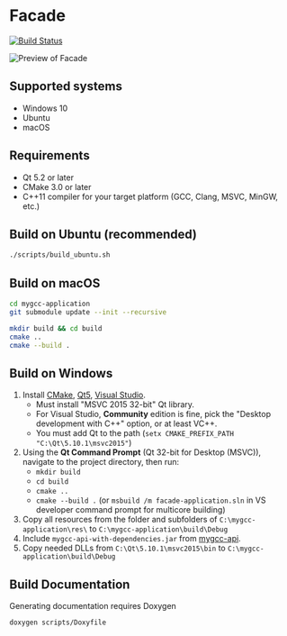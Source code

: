 # Facade
[![Build Status](https://travis-ci.com/davidcorbin/mygcc-application.svg?token=dxqddm4qxdWvzPBrhpv6&branch=master)](https://travis-ci.com/davidcorbin/mygcc-application)

![Preview of Facade](../master/docs/assets/login-mac.png?raw=true)

## Supported systems
- Windows 10
- Ubuntu
- macOS

## Requirements
- Qt 5.2 or later
- CMake 3.0 or later
- C++11 compiler for your target platform (GCC, Clang, MSVC, MinGW, etc.)

## Build on Ubuntu (recommended)
```sh
./scripts/build_ubuntu.sh
```

## Build on macOS
```sh
cd mygcc-application
git submodule update --init --recursive

mkdir build && cd build
cmake ..
cmake --build .
```

## Build on Windows
1. Install [CMake](https://cmake.org/download/), [Qt5](https://www.qt.io/download), [Visual Studio](https://www.visualstudio.com/downloads/).
    - Must install "MSVC 2015 32-bit" Qt library.
    - For Visual Studio, **Community** edition is fine, pick the "Desktop development with C++" option, or at least VC++.
    - You must add Qt to the path (`setx CMAKE_PREFIX_PATH "C:\Qt\5.10.1\msvc2015"`)
2. Using the **Qt Command Prompt** (Qt 32-bit for Desktop (MSVC)), navigate to the project directory, then run:
    - `mkdir build`
    - `cd build`
    - `cmake ..`
    - `cmake --build .` (or `msbuild /m facade-application.sln` in VS developer command prompt for multicore building)
3. Copy all resources from the folder and subfolders of `C:\mygcc-application\res\` to `C:\mygcc-application\build\Debug`
4. Include `mygcc-api-with-dependencies.jar` from [mygcc-api](https://github.com/davidcorbin/mygcc-api).
5. Copy needed DLLs from `C:\Qt\5.10.1\msvc2015\bin` to `C:\mygcc-application\build\Debug`

## Build Documentation
Generating documentation requires Doxygen

    doxygen scripts/Doxyfile
